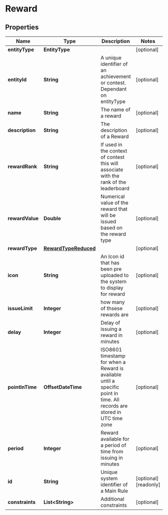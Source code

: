 

# Reward



## Properties

| Name | Type | Description | Notes |
|------------ | ------------- | ------------- | -------------|
|**entityType** | **EntityType** |  |  [optional] |
|**entityId** | **String** | A unique identifier of an achievement or contest. Dependant on entityType |  [optional] |
|**name** | **String** | The name of a reward |  [optional] |
|**description** | **String** | The description of a Reward |  [optional] |
|**rewardRank** | **String** | If used in the context of contest this will associate with the rank of the leaderboard |  [optional] |
|**rewardValue** | **Double** | Numerical value of the reward that will be issued based on the reward type |  [optional] |
|**rewardType** | [**RewardTypeReduced**](RewardTypeReduced.md) |  |  [optional] |
|**icon** | **String** | An Icon id that has been pre uploaded to the system to display for reward |  [optional] |
|**issueLimit** | **Integer** | how many of thsese rewards are |  [optional] |
|**delay** | **Integer** | Delay of issuing a reward in minutes |  [optional] |
|**pointInTime** | **OffsetDateTime** | ISO8601 timestamp for when a Reward is available until a specific point in time. All records are stored in UTC time zone |  [optional] |
|**period** | **Integer** | Reward available for a period of time from issuing in minutes |  [optional] |
|**id** | **String** | Unique system identifier of a Main Rule |  [optional] [readonly] |
|**constraints** | **List&lt;String&gt;** | Additional constraints |  [optional] |



